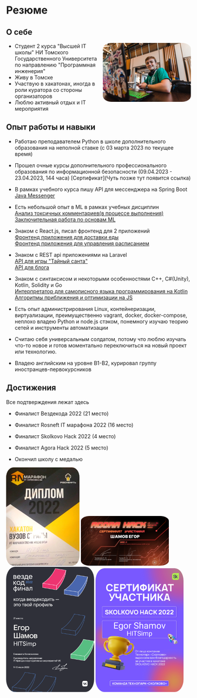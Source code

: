 # Резюме
## О себе
<img src="./img/myphoto.jpg" alt= “myphoto.jpg” width="240" style="float: right; border-radius:10%">

* Студент 2 курса "Высшей IT школы" НИ Томского Государственного Университета по направлению "Программная инженерия"
* Живу в Томске
* Участвую в хакатонах, иногда в роли куратора со стороны организаторов
* Люблю активный отдых и IT мероприятия


## Опыт работы и навыки
* Работаю преподавателем Python в школе дополнительного образования на неполной ставке
 (с 03 марта 2023 по текущее время)

* Прошел очные курсы дополнительного профессионального образования по информационной безопасности (09.04.2023 - 23.04.2023, 144 часа)
[Сертификат](Чуть позже тут появится ссылка) 

* В рамках учебного курса пишу API для мессенджера на Spring Boot  
[Java Messenger](https://github.com/shameoff/Messenger_SpringLab)

* Есть небольшой опыт в ML в рамках учебных дисциплин  
[Анализ токсичных комментариев(в процессе выполнения)](https://github.com/shameoff/toxic_comments_ML_Lab1)  
[Заключительная работа по основам ML](https://github.com/shameoff/ML_lab_cosmos_titanic)

* Знаком с React.js, писал фронтенд для 2 приложений     
[Фронтенд приложения для доставки еды](https://github.com/shameoff/Delivery.Kushats)  
[Фронтенд приложения для управления расписанием](https://gitlab.com/outoftimeinc/frontend/outoftimefrontend)

* Знаком с REST api приложениями на Laravel  
[API для игры "Тайный санта"](https://github.com/shameoff/YaProfi2023_RestApi_For_Santa)  
[API для блога](https://github.com/shameoff/blogAPI)    

* Знаком с синтаксисом и некоторыми особенностями C++, C#(Unity), Kotlin, Solidity и Go  
[Интерпретатор для самописного языка программирования на Kotlin](https://github.com/shameoff/Interpreter)  
[Алгоритмы приближения и оптимизации на JS](https://github.com/shameoff/HITs-6-module-Interesting-Algorithms)

* Есть опыт администрирования Linux, контейнеризации, виртуализации, преимущественно vagrant, docker, docker-compose, неплохо владею Python и node.js стэком, понемногу изучаю теорию сетей и инструменты автоматизации 

* Считаю себя универсальным солдатом, потому что люблю изучать что-то новое и готов моментально переключиться на новый проект или технологию.

* Владею английским на уровне B1-B2, курировал группу иностранцев-первокурсников

## Достижения 
Все подтверждения лежат здесь
* Финалист Вездекода 2022 (21 место)

* Финалист Rosneft IT марафона 2022 (16 место)

* Финалист Skolkovo Hack 2022 (4 место)

* Финалист Agora Hack 2022 (5 место)

* Окончил школу с медалью 

<img src="./img/certificates/RosneftMarathon.jpg" alt= "certificate" width="200" style="border-radius:10%">
<img src="./img/certificates/AgoraHack2022.png" alt= "certificate" width="240" style="border-radius:10%">
<img src="./img/certificates/HITSimp_Egor_Shamov.png" alt= "certificate" width="240" style="border-radius:10%">
<img src="./img/certificates/SkolkovoHack2022.png" alt= "certificate" width="240" style="border-radius:10%">